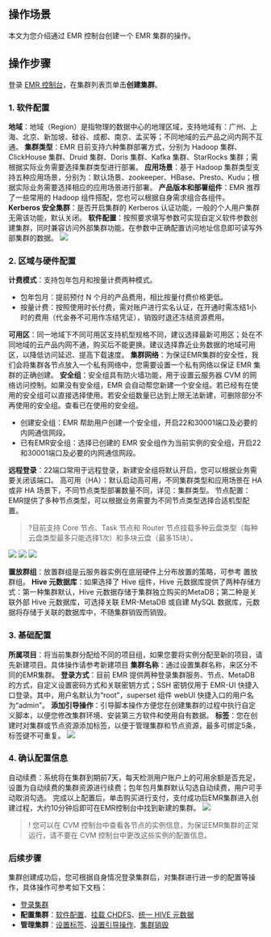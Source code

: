 ## 操作场景
本文为您介绍通过 EMR 控制台创建一个 EMR 集群的操作。

## 操作步骤
登录 [EMR 控制台](https://console.cloud.tencent.com/emr)，在集群列表页单击**创建集群**。

### 1. 软件配置
**地域**：地域（Region）是指物理的数据中心的地理区域，支持地域有：广州、上海、北京、新加坡、硅谷、成都、南京、孟买等；不同地域的云产品之间内网不互通。
**集群类型**：EMR 目前支持六种集群部署方式，分别为 Hadoop 集群、ClickHouse 集群、Druid 集群、Doris 集群、Kafka 集群、StarRocks 集群；需根据实际业务需要选择集群类型进行部署。
**应用场景**：基于 Hadoop 集群类型支持五种应用场景，分别为：默认场景、zookeeper、HBase、Presto、Kudu；根据实际业务需要选择相应的应用场景进行部署。
**产品版本和部署组件**：EMR 推荐了一些常用的 Hadoop 组件搭配，您也可以根据自身需求组合各组件。
**Kerberos 安全集群**：是否开启集群的 Kerberos 认证功能，一般的个人用户集群无需该功能，默认关闭。
**软件配置**：按照要求填写参数可实现自定义软件参数创建集群，同时兼容访问外部集群功能，在参数中正确配置访问地址信息即可读写外部集群的数据。
![](https://qcloudimg.tencent-cloud.cn/raw/b84e409d7da362bf846d1c5b7fe17c91.png)

### 2. 区域与硬件配置
**计费模式**：支持包年包月和按量计费两种模式。
- 包年包月：提前预付 N 个月的产品费用，相比按量付费价格更低。
- 按量计费：按照使用时长付费，需对账户进行实名认证，在开通时需冻结1小时的费用（代金券不可用作冻结凭证），销毁时退还冻结资源费用。

**可用区**：同一地域下不同可用区支持机型规格不同，建议选择最新可用区；处在不同地域的云产品内网不通，购买后不能更换。建议选择靠近业务数据的地域可用区，以降低访问延迟、提高下载速度。
**集群网络**：为保证EMR集群的安全性，我们会将集群各节点放入一个私有网络中，您需要设置一个私有网络以保证 EMR 集群的正确创建。
**安全组**：安全组具有防火墙功能，用于设置云服务器 CVM 的网络访问控制。如果没有安全组，EMR 会自动帮您新建一个安全组。若已经有在使用的安全组可以直接选择使用。若安全组数量已达到上限无法新建，可删除部分不再使用的安全组。查看已在使用的安全组。
- 创建安全组：EMR 帮助用户创建一个安全组，开启22和30001端口及必要的内网通信网段。
- 已有EMR安全组：选择已创建的 EMR 安全组作为当前实例的安全组，开启22和30001端口及必要的内网通信网段。

**远程登录**：22端口常用于远程登录，新建安全组将默认开启，您可以根据业务需要关闭该端口。
高可用（HA）：默认启动高可用，不同集群类型和应用场景在 HA 或非 HA 场景下，不同节点类型部署数量不同，详见：集群类型。
节点配置：EMR提供了多种节点类型，可以根据业务需要为不同节点类型选择合适机型配置。

>?目前支持 Core 节点、Task 节点和 Router 节点挂载多种云盘类型（每种云盘类型最多只能选择1次）和多块云盘（最多15块）。

![](https://qcloudimg.tencent-cloud.cn/raw/84be2a0af0c645d5b40c7d188d6a681a.png)
![](https://qcloudimg.tencent-cloud.cn/raw/7e73d3fda1e98a890506e7bfefb88a45.png)
![](https://qcloudimg.tencent-cloud.cn/raw/fd90ac61f4f3b428e9ff51c2e243c76e.png)

**置放群组**：放置群组是云服务器实例在底层硬件上分布放置的策略，可参考 置放群组。
**Hive 元数据库**：如果选择了 Hive 组件，Hive 元数据库提供了两种存储方式：第一种集群默认，Hive 元数据存储于集群独立购买的MetaDB；第二种是关联外部 Hive 元数据库，可选择关联 EMR-MetaDB 或自建 MySQL 数据库，元数据将存储于关联的数据库中，不随集群销毁而销毁。

### 3. 基础配置
**所属项目**：将当前集群分配给不同的项目组，如果您要将实例分配至新的项目，请先新建项目。具体操作请参考新建项目
**集群名称**：通过设置集群名称，来区分不同的EMR集群。
**登录方式**：目前 EMR 提供两种登录集群服务、节点、MetaDB 的方式，自定义设置密码方式和关联密钥方式；SSH 密钥仅用于 EMR-UI 快捷入口登录。其中，用户名默认为“root”，superset 组件 webUI 快捷入口的用户名为“admin”。
**添加引导操作**：引导脚本操作方便您在创建集群的过程中执行自定义脚本，以便您修改集群环境、安装第三方软件和使用自有数据。
**标签**：您在创建时对集群或节点资源添加标签，以便于管理集群和节点资源，最多可绑定5条，标签键不可重复。
![](https://qcloudimg.tencent-cloud.cn/raw/facb574907c2a6649e4f39997788eb76.png)

### 4. 确认配置信息
自动续费：系统将在集群到期前7天，每天检测用户账户上的可用余额是否充足，设置为自动续费的集群资源进行续费；包年包月集群默认勾选自动续费，用户可手动取消勾选。
完成以上配置后，单击购买进行支付，支付成功后EMR集群进入创建过程，大约10分钟后即可在EMR控制台中找到新建的集群。
![](https://qcloudimg.tencent-cloud.cn/raw/e2b880720188bd9aaf796590e63ac123.png)

>! 您可以在 CVM 控制台中查看各节点的实例信息，为保证EMR集群的正常运行，请不要在 CVM 控制台中更改这些实例的配置信息。

### 后续步骤
集群创建成功后，您可根据自身情况登录集群后，对集群进行进一步的配置等操作，具体操作可参考如下文档：
- [登录集群](https://tcloud-doc.isd.com/document/product/589/34358)
- **配置集群**：[软件配置](https://tcloud-doc.isd.com/document/product/589/35655)、[挂载 CHDFS](https://tcloud-doc.isd.com/document/product/589/40541)、[统一 HIVE 元数据](https://tcloud-doc.isd.com/document/product/589/44835)
- **管理集群**：[设置标签](https://tcloud-doc.isd.com/document/product/589/39085)、[设置引导操作](https://tcloud-doc.isd.com/document/product/589/35656)、[集群销毁](https://tcloud-doc.isd.com/document/product/589/34370)

